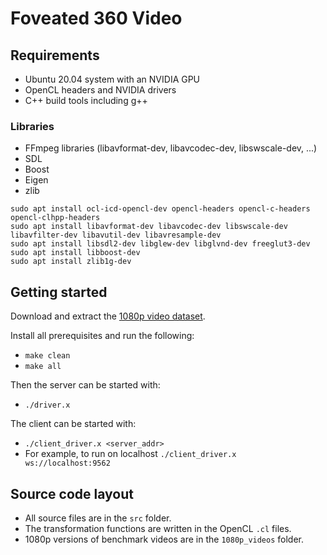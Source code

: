 # Foveated 360 Video

## Requirements
* Ubuntu 20.04 system with an NVIDIA GPU
* OpenCL headers and NVIDIA drivers
* C++ build tools including g++

### Libraries
* FFmpeg libraries (libavformat-dev, libavcodec-dev, libswscale-dev, ...)
* SDL
* Boost
* Eigen
* zlib

```
sudo apt install ocl-icd-opencl-dev opencl-headers opencl-c-headers opencl-clhpp-headers
sudo apt install libavformat-dev libavcodec-dev libswscale-dev libavfilter-dev libavutil-dev libavresample-dev
sudo apt install libsdl2-dev libglew-dev libglvnd-dev freeglut3-dev
sudo apt install libboost-dev
sudo apt install zlib1g-dev
```

## Getting started

Download and extract the [1080p video dataset](https://drive.google.com/file/d/13C7-47pQBd_qcqtJ8FxUunOgboaFxpzH/view?usp=sharing).

Install all prerequisites and run the following:
* `make clean`
* `make all`

Then the server can be started with:
* `./driver.x`

The client can be started with:
* `./client_driver.x <server_addr>`
* For example, to run on localhost `./client_driver.x ws://localhost:9562`

## Source code layout
* All source files are in the `src` folder.
* The transformation functions are written in the OpenCL `.cl` files.
* 1080p versions of benchmark videos are in the `1080p_videos` folder.
